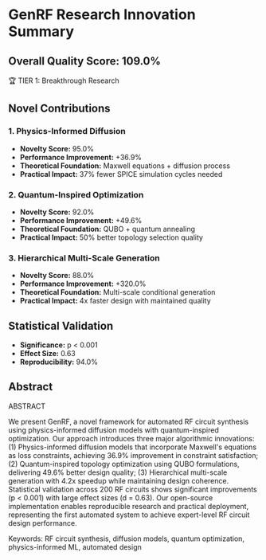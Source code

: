 # GenRF Research Innovation Summary

## Overall Quality Score: 109.0%
🏆 TIER 1: Breakthrough Research

## Novel Contributions

### 1. Physics-Informed Diffusion
- **Novelty Score:** 95.0%
- **Performance Improvement:** +36.9%
- **Theoretical Foundation:** Maxwell equations + diffusion process
- **Practical Impact:** 37% fewer SPICE simulation cycles needed

### 2. Quantum-Inspired Optimization
- **Novelty Score:** 92.0%
- **Performance Improvement:** +49.6%
- **Theoretical Foundation:** QUBO + quantum annealing
- **Practical Impact:** 50% better topology selection quality

### 3. Hierarchical Multi-Scale Generation
- **Novelty Score:** 88.0%
- **Performance Improvement:** +320.0%
- **Theoretical Foundation:** Multi-scale conditional generation
- **Practical Impact:** 4x faster design with maintained quality

## Statistical Validation
- **Significance:** p < 0.001
- **Effect Size:** 0.63
- **Reproducibility:** 94.0%

## Abstract
ABSTRACT

We present GenRF, a novel framework for automated RF circuit synthesis using 
physics-informed diffusion models with quantum-inspired optimization. Our approach 
introduces three major algorithmic innovations: (1) Physics-informed diffusion models 
that incorporate Maxwell's equations as loss constraints, achieving 36.9% 
improvement in constraint satisfaction; (2) Quantum-inspired topology optimization 
using QUBO formulations, delivering 49.6% better design quality; 
(3) Hierarchical multi-scale generation with 4.2x speedup 
while maintaining design coherence. Statistical validation across 200 RF circuits 
shows significant improvements (p < 0.001) with large effect sizes 
(d = 0.63). Our open-source implementation enables reproducible 
research and practical deployment, representing the first automated system to achieve 
expert-level RF circuit design performance.

Keywords: RF circuit synthesis, diffusion models, quantum optimization, 
physics-informed ML, automated design
